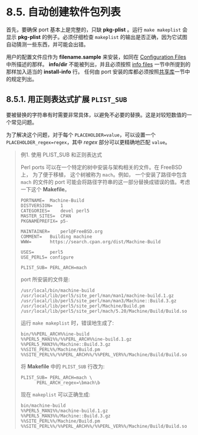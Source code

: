 # 8.5. 自动创建软件包列表

首先，要确保 port 基本上是完整的，只缺 **pkg-plist** 。运行 `make makeplist` 会显示 **pkg-plist** 的例子。必须仔细检查 `makeplist` 的输出是否正确，因为它试图自动猜测一些东西，并可能会出错。

用户的配置文件应作为 **filename.sample** 来安装，如同在 [Configuration Files](https://docs.freebsd.org/en/books/porters-handbook/plist/#plist-config) 中所描述的那样。 **info/dir** 不能被列出，并且必须按照 [info files](https://docs.freebsd.org/en/books/porters-handbook/plist/#plist-config) 一节中所提到的那样加入适当的 **install-info** 行。
任何由 port 安装的库都必须按照[共享库](https://docs.freebsd.org/en/books/porters-handbook/special/index.html#porting-shlibs)一节中的规定列出。

## 8.5.1. 用正则表达式扩展 `PLIST_SUB`

要被替换的字符串有时需要非常具体，以避免不必要的替换。这是对较短数值的一个常见问题。

为了解决这个问题，对于每个 `PLACEHOLDER=value`，可以设置一个 `PLACEHOLDER_regex=regex`，其中 *regex* 部分可以更精确地匹配 `value`。

> 例1. 使用 PLIST_SUB 和正则表达式
>
> Perl ports 可以在一个特定的树中安装与架构相关的文件。在 FreeBSD 上， 为了便于移植， 这个树被称为 `mach`。例如， 一个安装了路径中包含 `mach` 的文件的 port 可能会将路径字符串的这一部分替换成错误的值。考虑一下这个 **Makefile**。
>
>```
>PORTNAME=	Machine-Build
>DISTVERSION=	1
>CATEGORIES=	devel perl5
>MASTER_SITES=	CPAN
>PKGNAMEPREFIX=	p5-
>
>MAINTAINER=	perl@FreeBSD.org
>COMMENT=	Building machine
>WWW=		https://search.cpan.org/dist/Machine-Build
>
>USES=		perl5
>USE_PERL5=	configure
>
>PLIST_SUB=	PERL_ARCH=mach
>```
>
> port 所安装的文件是:
>
>```
>/usr/local/bin/machine-build
>/usr/local/lib/perl5/site_perl/man/man1/machine-build.1.gz
>/usr/local/lib/perl5/site_perl/man/man3/Machine::Build.3.gz
>/usr/local/lib/perl5/site_perl/Machine/Build.pm
>/usr/local/lib/perl5/site_perl/mach/5.20/Machine/Build/Build.so
>```
>
> 运行 `make makeplist` 时，错误地生成了:
>
>```
>bin/%%PERL_ARCH%%ine-build
>%%PERL5_MAN1%%/%%PERL_ARCH%%ine-build.1.gz
>%%PERL5_MAN3%%/Machine::Build.3.gz
>%%SITE_PERL%%/Machine/Build.pm
>%%SITE_PERL%%/%%PERL_ARCH%%/%%PERL_VER%%/Machine/Build/Build.so
>```
>
> 将 **Makefile** 中的 `PLIST_SUB` 行改为:
>
>```
>PLIST_SUB=	PERL_ARCH=mach \
>		PERL_ARCH_regex=\bmach\b
>```
>
> 现在 `makeplist` 可以正确生成:
>
>```
>bin/machine-build
>%%PERL5_MAN1%%/machine-build.1.gz
>%%PERL5_MAN3%%/Machine::Build.3.gz
>%%SITE_PERL%%/Machine/Build.pm
>%%SITE_PERL%%/%%PERL_ARCH%%/%%PERL_VER%%/Machine/Build/Build.so
>```

